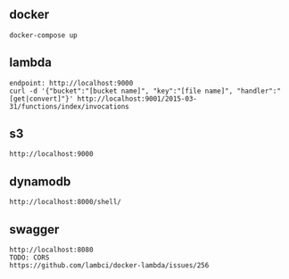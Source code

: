 ## docker
```
docker-compose up
```

## lambda
```
endpoint: http://localhost:9000
curl -d '{"bucket":"[bucket name]", "key":"[file name]", "handler":"[get|convert]"}' http://localhost:9001/2015-03-31/functions/index/invocations
```

## s3
```
http://localhost:9000
```

## dynamodb
```
http://localhost:8000/shell/
```

## swagger
```
http://localhost:8080
TODO: CORS
https://github.com/lambci/docker-lambda/issues/256
```

